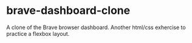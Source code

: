 # brave-dashboard-clone
A clone of the Brave browser dashboard. Another html/css exhercise to practice a flexbox layout.  
